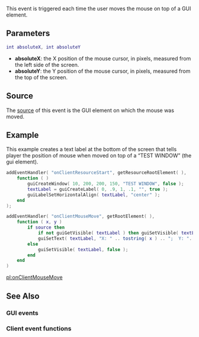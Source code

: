 This event is triggered each time the user moves the mouse on top of a GUI element.

Parameters
----------

``` lua
int absoluteX, int absoluteY
```

-   **absoluteX**: the X position of the mouse cursor, in pixels, measured from the left side of the screen.
-   **absoluteY**: the Y position of the mouse cursor, in pixels, measured from the top of the screen.

Source
------

The [source](/docs/event_system#event_source.md "wikilink") of this event is the GUI element on which the mouse was moved.

Example
-------

This example creates a text label at the bottom of the screen that tells player the position of mouse when moved on top of a “TEST WINDOW” (the gui element).

``` lua
addEventHandler( "onClientResourceStart", getResourceRootElement( ),
    function ( )
        guiCreateWindow( 10, 200, 200, 150, "TEST WINDOW", false );
        textLabel = guiCreateLabel( 0, .9, 1, .1, "", true );
        guiLabelSetHorizontalAlign( textLabel, "center" );
    end
);

addEventHandler( "onClientMouseMove", getRootElement( ),
    function ( x, y )
        if source then
            if not guiGetVisible( textLabel ) then guiSetVisible( textLabel, true ) end
            guiSetText( textLabel, "X: " .. tostring( x ) .. ";  Y: ".. tostring( y ) )
        else
            guiSetVisible( textLabel, false );
        end
    end
)
```

[pl:onClientMouseMove](/docs/pl-onclientmousemove.md "wikilink")

See Also
--------

### GUI events

### Client event functions

